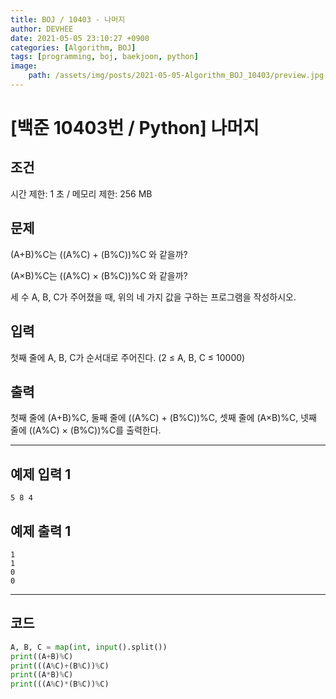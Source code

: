 ```yaml
---
title: BOJ / 10403 - 나머지
author: DEVHEE
date: 2021-05-05 23:10:27 +0900
categories: [Algorithm, BOJ]
tags: [programming, boj, baekjoon, python]
image:
    path: /assets/img/posts/2021-05-05-Algorithm_BOJ_10403/preview.jpg
---
```


# **[백준 10403번 / Python] 나머지**

## **조건**

시간 제한: 1 초 / 메모리 제한: 256 MB

## **문제**

(A+B)%C는 ((A%C) + (B%C))%C 와 같을까?

(A×B)%C는 ((A%C) × (B%C))%C 와 같을까?

세 수 A, B, C가 주어졌을 때, 위의 네 가지 값을 구하는 프로그램을 작성하시오.

## **입력**

첫째 줄에 A, B, C가 순서대로 주어진다. (2 ≤ A, B, C ≤ 10000)

## **출력**

첫째 줄에 (A+B)%C, 둘째 줄에 ((A%C) + (B%C))%C, 셋째 줄에 (A×B)%C, 넷째 줄에 ((A%C) × (B%C))%C를 출력한다.

---

## **예제 입력 1**

```
5 8 4
```

## **예제 출력 1**

```
1
1
0
0
```

---

## **코드**

```python
A, B, C = map(int, input().split())
print((A+B)%C)
print(((A%C)+(B%C))%C)
print((A*B)%C)
print(((A%C)*(B%C))%C)
```